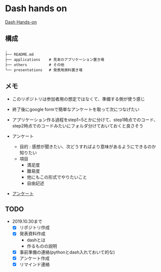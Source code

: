 # Dash hands on

[Dash Hands-on](https://sasakik.github.io/dash_hands_on/)

## 構成

```
.
├── README.md
├── applications	# 見本のアプリケーション置き場
├── others			# その他
└── presentations	# 発表用資料置き場
```

## メモ

- このリポジトリは参加者用の想定ではなくて、準備する側が使う感じ
- 終了後にgoogle formで簡単なアンケートを取って次につなげたい

- アプリケーション作る過程をstep1~5とかに分けて、step1時点でのコード、step2時点でのコードみたいにフォルダ分けておいておくと良さそう

- アンケート
	- 目的 : 感想が聞きたい、次どうすればより意味があるようにできるのか知りたい
	- 項目
		- 満足度
		- 難易度
		- 他にもこの形式でやりたいこと
		- 自由記述
- [アンケート](https://forms.gle/p5YdpWfEZEPsDNMu5)

## TODO

- 2019.10.30まで
	- [x] リポジトリ作成
	- [x] 発表資料作成
		- dashとは
		- 作るものの説明
	- [x] 事前準備の連絡(pythonとdash入れておいて的な)
	- [x] アンケート作成
	- [x] リマインド連絡